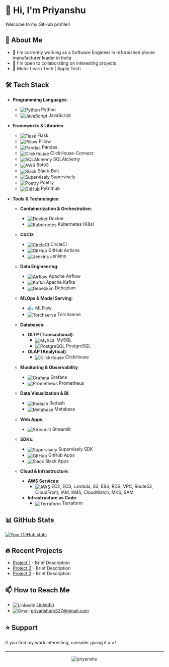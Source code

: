 # 👋 Hi, I'm Priyanshu

Welcome to my GitHub profile!!

## 🚀 About Me

- 🌱 I'm currently working as a Software Engineer in refurbished phone manufacturer leader in India
- 🤝 I'm open to collaborating on interesting projects
- 🔭 Moto: Learn Tech | Apply Tech

## 🛠️ Tech Stack

- **Programming Languages**: 
  - <img src="https://www.vectorlogo.zone/logos/python/python-icon.svg" alt="Python" width="20" height="20" style="vertical-align: middle;"> Python
  - <img src="https://www.vectorlogo.zone/logos/javascript/javascript-icon.svg" alt="JavaScript" width="20" height="20" style="vertical-align: middle;"> JavaScript

- **Frameworks & Libraries**: 
  - <img src="https://www.vectorlogo.zone/logos/palletsprojects_flask/palletsprojects_flask-ar21~v2.svg" alt="Flask" width="20" height="20" style="vertical-align: middle;"> Flask
  - <img src="https://python-pillow.github.io/assets/images/pillow-logo-248x250.png" alt="Pillow" width="20" height="20" style="vertical-align: middle;"> Pillow
  - <img src="https://pandas.pydata.org/static/img/pandas_white.svg" alt="Pandas" width="20" height="20" style="vertical-align: middle;"> Pandas
  - <img src="https://vectorwiki.com/images/D9eMt__clickhouse.svg" alt="ClickHouse" width="20" height="20" style="vertical-align: middle;"> ClickHouse-Connect
  - <img src="https://www.sqlalchemy.org/img/sqla_logo.png" alt="SQLAlchemy" width="160" height="20" style="vertical-align: middle;"> SQLAlchemy
  - <img src="https://www.vectorlogo.zone/logos/amazon_aws/amazon_aws-icon.svg" alt="AWS" width="20" height="20" style="vertical-align: middle;"> Boto3
  - <img src="https://www.vectorlogo.zone/logos/slack/slack-icon.svg" alt="Slack" width="20" height="20" style="vertical-align: middle;"> Slack-Bolt
  - <img src="https://cdn.supervisely.com/img/logo.9fe28bd.png" alt="Supervisely" width="80" height="20" style="vertical-align: middle;"> Supervisely
  - <img src="https://cdn.jsdelivr.net/gh/devicons/devicon@latest/icons/poetry/poetry-original.svg" alt="Poetry" width="20" height="20" style="vertical-align: middle;"> Poetry
  - <img src="https://cdn.jsdelivr.net/gh/devicons/devicon@latest/icons/github/github-original.svg" alt="GitHub" width="20" height="20" style="vertical-align: middle;"> PyGithub

- **Tools & Technologies**:
  - **Containerization & Orchestration**: 
    - <img src="https://www.vectorlogo.zone/logos/docker/docker-icon.svg" alt="Docker" width="20" height="20" style="vertical-align: middle;"> Docker
    - <img src="https://www.vectorlogo.zone/logos/kubernetes/kubernetes-icon.svg" alt="Kubernetes" width="20" height="20" style="vertical-align: middle;"> Kubernetes (K8s)
  
  - **CI/CD**: 
    - <img src="https://www.vectorlogo.zone/logos/circleci/circleci-icon.svg" alt="CircleCI" width="20" height="20" style="vertical-align: middle;"> CircleCI
    - <img src="https://cdn.jsdelivr.net/gh/devicons/devicon@latest/icons/github/github-original.svg" alt="GitHub" width="20" height="20" style="vertical-align: middle;"> GitHub Actions
    - <img src="https://www.vectorlogo.zone/logos/jenkins/jenkins-icon.svg" alt="Jenkins" width="20" height="20" style="vertical-align: middle;"> Jenkins
  
  - **Data Engineering**: 
    - <img src="https://cdn.jsdelivr.net/gh/devicons/devicon@latest/icons/apacheairflow/apacheairflow-original.svg" alt="Airflow" width="20" height="20" style="vertical-align: middle;"> Apache Airflow
    - <img src="https://cdn.jsdelivr.net/gh/devicons/devicon@latest/icons/apachekafka/apachekafka-original.svg" alt="Kafka" width="20" height="20" style="vertical-align: middle;"> Apache Kafka
    - <img src="https://www.vectorlogo.zone/logos/debeziumio/debeziumio-icon.svg" alt="Debezium" width="20" height="20" style="vertical-align: middle;"> Debezium
  
  - **MLOps & Model Serving**: 
    - <img src="https://raw.githubusercontent.com/cncf/landscape/f01d6a3edf9fcbb62687350ec4a1d5529d7bfc1e/hosted_logos/mlflow-white.svg" alt="MLFlow" width="20" height="20" style="vertical-align: middle;"> MLFlow
    - <img src="https://www.vectorlogo.zone/logos/pytorch/pytorch-icon.svg" alt="Torchserve" width="20" height="20" style="vertical-align: middle;"> Torchserve
  
  - **Databases**:
    - **OLTP (Transactional)**: 
      - <img src="https://www.vectorlogo.zone/logos/mysql/mysql-icon.svg" alt="MySQL" width="20" height="20" style="vertical-align: middle;"> MySQL
      - <img src="https://www.vectorlogo.zone/logos/postgresql/postgresql-icon.svg" alt="PostgreSQL" width="20" height="20" style="vertical-align: middle;"> PostgreSQL
    - **OLAP (Analytical)**: 
      - <img src="https://vectorwiki.com/images/D9eMt__clickhouse.svg" alt="ClickHouse" width="20" height="20" style="vertical-align: middle;"> ClickHouse
  
  - **Monitoring & Observability**: 
    - <img src="https://www.vectorlogo.zone/logos/grafana/grafana-icon.svg" alt="Grafana" width="20" height="20" style="vertical-align: middle;"> Grafana
    - <img src="https://www.vectorlogo.zone/logos/prometheusio/prometheusio-icon.svg" alt="Prometheus" width="20" height="20" style="vertical-align: middle;"> Prometheus
  
  - **Data Visualization & BI**: 
    - <img src="https://www.vectorlogo.zone/logos/redashio/redashio-icon.svg" alt="Redash" width="20" height="20" style="vertical-align: middle;"> Redash
    - <img src="https://www.vectorlogo.zone/logos/metabase/metabase-icon.svg" alt="Metabase" width="20" height="20" style="vertical-align: middle;"> Metabase

  
  - **Web Apps**: 
    - <img src="https://cdn.jsdelivr.net/gh/devicons/devicon@latest/icons/streamlit/streamlit-original.svg" alt="Streamlit" width="20" height="20" style="vertical-align: middle;"> Streamlit
  
  - **SDKs**: 
    - <img src="https://cdn.supervisely.com/img/logo.9fe28bd.png" alt="Supervisely" width="80" height="20" style="vertical-align: middle;"> Supervisely SDK
    - <img src="https://cdn.jsdelivr.net/gh/devicons/devicon@latest/icons/github/github-original-wordmark.svg" alt="GitHub" width="20" height="20" style="vertical-align: middle;"> GitHub Apps
    - <img src="https://www.vectorlogo.zone/logos/slack/slack-icon.svg" alt="Slack" width="20" height="20" style="vertical-align: middle;"> Slack Apps

  
  - **Cloud & Infrastructure**:
    - **AWS Services**: 
      - <img src="https://www.vectorlogo.zone/logos/amazon_aws/amazon_aws-icon.svg" alt="AWS" width="20" height="20" style="vertical-align: middle;"> EC2, ECS, Lambda, S3, EBS, RDS, VPC, Route53, CloudFront, IAM, KMS, CloudWatch, MKS, SAM
    - **Infrastructure as Code**: 
      - <img src="https://www.vectorlogo.zone/logos/terraformio/terraformio-icon.svg" alt="Terraform" width="20" height="20" style="vertical-align: middle;"> Terraform

## 📊 GitHub Stats

[![Your GitHub stats](https://github-readme-stats.vercel.app/api?username=codeBard-dev&show_icons=true&theme=radical)](https://github.com/codeBard-dev)

## 🔥 Recent Projects

- [Project 1](link) - Brief Description
- [Project 2](link) - Brief Description
- [Project 3](link) - Brief Description

## 📫 How to Reach Me

- <img src="https://www.vectorlogo.zone/logos/linkedin/linkedin-tile.svg" alt="LinkedIn" width="20" height="20" style="vertical-align: middle;"> [LinkedIn](https://www.linkedin.com/in/priyanshu-mishra-057312110?utm_source=share&utm_campaign=share_via&utm_content=profile&utm_medium=android_app)
- <img src="https://www.vectorlogo.zone/logos/gmail/gmail-icon.svg" alt="Gmail" width="20" height="20" style="vertical-align: middle;"> priyanshum327@gmail.com

## ⭐️ Support

If you find my work interesting, consider giving it a ⭐️!

---

<p align="center">
  <img src="https://komarev.com/ghpvc/?username=priyanshu&label=Profile%20views&color=0e75b6&style=flat" alt="priyanshu" />
</p> 